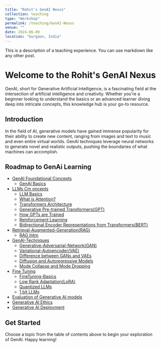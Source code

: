 ```yaml
---
title: "Rohit's GenAI Nexus"
collection: teaching
type: "Workshop"
permalink: /teaching/GenAI-Nexus
venue: ""
date: 2024-06-09
location: "Gurgaon, India"
---
```


This is a description of a teaching experience. You can use markdown like any other post.

# Welcome to the Rohit's GenAI Nexus

GenAI, short for Generative Artificial Intelligence, is a fascinating field at the intersection of artificial intelligence and creativity. Whether you're a beginner looking to understand the basics or an advanced learner diving deep into intricate concepts, this knowledge hub is your go-to resource.

## Introduction

In the field of AI, generative models have gained immense popularity for their ability to create new content, ranging from images and text to music and even entire virtual worlds. GenAI techniques leverage neural networks to generate novel and realistic outputs, pushing the boundaries of what machines can accomplish.

## Roadmap to GenAi Learning

- [GenAI Foundational Concepts](/GenAI/GenAI-basics/)
  - [GenAI Basics](/GenAI/GenAI-basics/GenAI-basics/)
- [LLMs Cm   oncepts](/GenAI/Large-Language-Models(LLM)/)
  - [LLM Basics](/GenAI/Large-Language-Models(LLM)/LLM-Intro/)
  - [What is Attention?](/GenAI/Large-Language-Models/Attention-is-all-you-need/)
  - [Transformers Architecture](/GenAI/Large-Language-Models/Transformers-architecture/)
  - [Generative Pre-trained Transformers(GPT)](/GenAI/Large-Language-Models/Generative-Pre-trained-Transformers(GPT)/)
  - [How GPTs are Trained](/GenAI/Large-Language-Models/GPT-Training/)
  - [Reinforcement Learning](/GenAI/Large-Language-Models/Reinforcement-Learning-from-Human-Feedback(RLHF)/)
  - [Bidirectional Encoder Representations from Transformers(BERT)](/GenAI/Large-Language-Models/BERT/)
- [Retrieval-Augmented-Generation(RAG)](/GenAI/Retrieval-Augmented-Generation(RAG)/)
  - [RAG Intro](/GenAI/Retrieval-Augmented-Generation(RAG)/RAG-Intro/)
- [GenAI-Techniques](/GenAI/GenAI-Techniques/)
  - [Generative-Adversarial-Network(GAN)](/GenAI/GenAI-Techniques/GAN(Generative-Adversarial-Network)/)
  - [Variational-Autoencoder(VAE)](/GenAI/GenAI-Techniques/Variational-Autoencoder(VAE)/)
  - [Difference between GANs and VAEs](/GenAI/GenAI-Techniques/Difference-between-GANs-and_AVEs/)
  - [Diffusion and Autoregressive Models](/GenAI/GenAI-Techniques/Diffusion-and-Autoregressive-models/)
  - [Mode Collapse and Mode Dropping](/GenAI/GenAI-Techniques/ModeCollapse-and-ModeDropping/)
- [Fine Tuning](/GenAI/FineTuning/)
  - [FineTuning-Basics](/GenAI/FineTuning/FineTuning-Basics/)
  - [Low Rank Adaptation(LoRA)](/GenAI/FineTuning/Low-Rank-Adaptation(LoRA)/)
  - [Quantized LLMs](/GenAI/FineTuning/Quantized-LLMs/)
  - [1 bit LLMs](/GenAI/FineTuning/1-bit-LLMs/)
- [Evaluation of Generative AI models](/GenAI/GenAI-Evaluation/Model_Evaluation/)
- [Generative AI Ethics](/GenAI/GenAI-Ethics/Ethical-Considerations/)
- [Generative AI Deployment](/GenAI/GenAI-Deployment/Deployment-Challenges/)

## Get Started

Choose a topic from the table of contents above to begin your exploration of GenAI. Happy learning!
